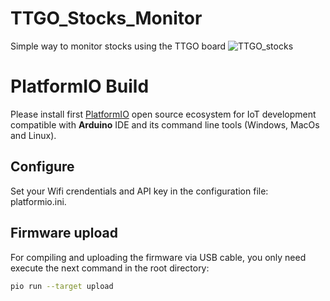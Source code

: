 # TTGO_Stocks_Monitor
Simple way to monitor stocks using the TTGO board
![TTGO_stocks](https://user-images.githubusercontent.com/4991664/188702522-1bdbed61-4df3-4bc1-9498-89af43558483.jpg)

# PlatformIO Build

Please install first [PlatformIO](http://platformio.org/) open source ecosystem for IoT development compatible with **Arduino** IDE and its command line tools (Windows, MacOs and Linux).

## Configure

Set your Wifi crendentials and API key in the configuration file: platformio.ini.

## Firmware upload

For compiling and uploading the firmware via USB cable, you only need execute the next command in the root directory:

``` bash
pio run --target upload
```


